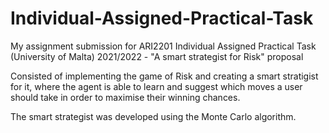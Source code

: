 # Individual-Assigned-Practical-Task

My assignment submission for ARI2201 Individual Assigned Practical Task (University of Malta) 2021/2022 - "A smart strategist for Risk" proposal

Consisted of implementing the game of Risk and creating a smart stratigist for it, where the agent is able to learn and suggest which moves a user should take in order to maximise their winning chances.

The smart strategist was developed using the Monte Carlo algorithm.
